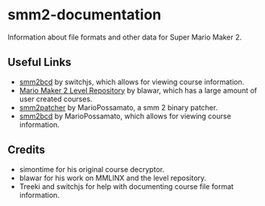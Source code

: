 # smm2-documentation
Information about file formats and other data for Super Mario Maker 2.

## Useful Links
- [smm2bcd](https://switchjs.github.io/smm2bcd/) by switchjs, which allows for viewing course information.
- [Mario Maker 2 Level Repository](https://tinfoil.io/MarioMaker/) by blawar, which has a large amount of user created courses.
- [smm2patcher](https://github.com/MarioPossamato/smm2patcher) by MarioPossamato, a smm 2 binary patcher.
- [smm2bcd](https://github.com/MarioPossamato/smm2bcd) by MarioPossamato, which allows for viewing course information.

## Credits
- simontime for his original course decryptor.
- blawar for his work on MMLINX and the level repository.
- Treeki and switchjs for help with documenting course file format information.
